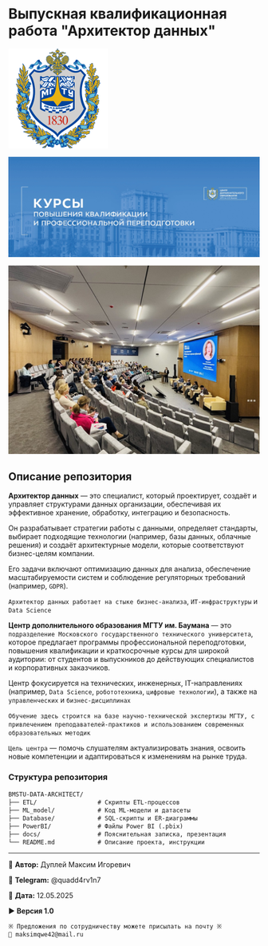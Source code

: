 # Выпускная квалификационная работа "Архитектор данных"

![МГТУ им. Баумана](mgtu-bauman.png)

![Центр дополнительного образования МГТУ им. Баумана](centr_dop_education.png)

![Центр дополнительного образования МГТУ им. Баумана](centr_dop_education_1.png)

## Описание репозитория

**Архитектор данных** — это специалист, который проектирует, создаёт и управляет структурами данных организации, обеспечивая их эффективное хранение, обработку, интеграцию и безопасность.

Он разрабатывает стратегии работы с данными, определяет стандарты, выбирает подходящие технологии (например, базы данных, облачные решения) и создаёт архитектурные модели, которые соответствуют бизнес-целям компании.

Его задачи включают оптимизацию данных для анализа, обеспечение масштабируемости систем и соблюдение регуляторных требований (например, `GDPR`).

`Архитектор данных работает на стыке бизнес-анализа`, `ИТ-инфраструктуры` и `Data Science`

**Центр дополнительного образования МГТУ им. Баумана** — это `подразделение Московского государственного технического университета`, которое предлагает программы профессиональной переподготовки, повышения квалификации и краткосрочные курсы для широкой аудитории: от студентов и выпускников до действующих специалистов и корпоративных заказчиков.

Центр фокусируется на технических, инженерных, IT-направлениях (например, `Data Science`, `робототехника`, `цифровые технологии`), а также на `управленческих` и `бизнес-дисциплинах`

`Обучение здесь строится на базе научно-технической экспертизы МГТУ, с привлечением преподавателей-практиков и использованием современных образовательных методик`

`Цель центра` — помочь слушателям актуализировать знания, освоить новые компетенции и адаптироваться к изменениям на рынке труда.

### Структура репозитория

```textline
BMSTU-DATA-ARCHITECT/  
├── ETL/                 # Скрипты ETL-процессов  
├── ML_model/            # Код ML-модели и датасеты  
├── Database/            # SQL-скрипты и ER-диаграммы  
├── PowerBI/             # Файлы Power BI (.pbix)  
├── docs/                # Пояснительная записка, презентация  
└── README.md            # Описание проекта, инструкции  
```

---

💼 **Автор:** Дуплей Максим Игоревич

📲 **Telegram:** @quadd4rv1n7

📅 **Дата:** 12.05.2025

▶️ **Версия 1.0**

```textline
※ Предложения по сотрудничеству можете присылать на почту ※
📧 maksimqwe42@mail.ru
```

